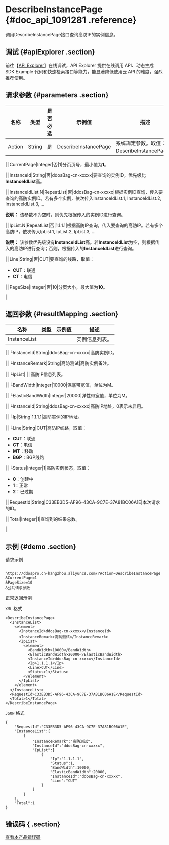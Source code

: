 # DescribeInstancePage {#doc_api_1091281 .reference}

调用DescribeInstancePage接口查询高防IP的实例信息。

## 调试 {#apiExplorer .section}

前往【[API Explorer](https://api.aliyun.com/#product=DDoSPro&api=DescribeInstancePage)】在线调试，API Explorer 提供在线调用 API、动态生成 SDK Example 代码和快速检索接口等能力，能显著降低使用云 API 的难度，强烈推荐使用。

## 请求参数 {#parameters .section}

|名称|类型|是否必选|示例值|描述|
|--|--|----|---|--|
|Action|String|是|DescribeInstancePage|系统规定参数。取值：DescribeInstancePage。

 |
|CurrentPage|Integer|否|1|分页页号，最小值为**1**。

 |
|InstanceId|String|否|ddosBag-cn-xxxxx|要查询的实例ID，优先级比**InstanceIdList**高。

 |
|InstanceIdList.N|RepeatList|否|ddosBag-cn-xxxxx|根据实例ID查询，传入要查询的高防实例ID。若有多个实例，依次传入InstanceIdList.1, InstanceIdList.2, InstanceIdList.3, ...

 **说明：** 该参数不为空时，则优先根据传入的实例ID进行查询。

 |
|IpList.N|RepeatList|否|1.1.1.1|根据高防IP查询，传入要查询的高防IP。若有多个高防IP，依次传入IpList.1, IpList.2, IpList.3, ...

 **说明：** 该参数优先级没有**InstanceIdList**高。若**InstanceIdList**为空，则根据传入的高防IP进行查询；否则，根据传入的**InstanceIdList**进行查询。

 |
|Line|String|否|CUT|要查询的线路，取值：

 -   **CUT**：联通
-   **CT**：电信

 |
|PageSize|Integer|否|10|分页大小，最大值为**10**。

 |

## 返回参数 {#resultMapping .section}

|名称|类型|示例值|描述|
|--|--|---|--|
|InstanceList| | |实例信息列表。

 |
|└InstanceId|String|ddosBag-cn-xxxxx|高防实例ID。

 |
|└InstanceRemark|String|高防测试|高防实例备注。

 |
|└IpList| | |高防IP信息列表。

 |
|└BandWidth|Integer|10000|保底带宽值，单位为M。

 |
|└ElasticBandWidth|Integer|20000|弹性带宽值，单位为M。

 |
|└InstanceId|String|ddosBag-cn-xxxxx|高防IP地址，0表示未启用。

 |
|└Ip|String|1.1.1.1|高防实例的IP地址。

 |
|└Line|String|CUT|高防IP线路，取值：

 -   **CUT**：联通
-   **CT**：电信
-   **MT**：移动
-   **BGP**：BGP线路

 |
|└Status|Integer|1|高防实例状态，取值：

 -   **0**：创建中
-   **1**：正常
-   **2**：已过期

 |
|RequestId|String|C33EB3D5-AF96-43CA-9C7E-37A81BC06A1E|本次请求的ID。

 |
|Total|Integer|1|查询到的结果总数。

 |

## 示例 {#demo .section}

请求示例

``` {#request_demo}

https://ddospro.cn-hangzhou.aliyuncs.com/?Action=DescribeInstancePage
&CurrentPage=1
&PageSize=10
&公共请求参数

```

正常返回示例

`XML` 格式

``` {#xml_return_success_demo}
<DescribeInstancePage>
  <InstanceList>
    <element>
      <InstanceId>ddosBag-cn-xxxxx</InstanceId>
      <InstanceRemark>高防测试</InstanceRemark>
      <IpList>
        <element>
          <BandWidth>10000</BandWidth>
          <ElasticBandWidth>20000</ElasticBandWidth>
          <InstanceId>ddosBag-cn-xxxxx</InstanceId>
          <Ip>1.1.1.1</Ip>
          <Line>CUT</Line>
          <Status>1</Status>
        </element>
      </IpList>
    </element>
  </InstanceList>
  <RequestId>C33EB3D5-AF96-43CA-9C7E-37A81BC06A1E</RequestId>
  <Total>1</Total>
</DescribeInstancePage>

```

`JSON` 格式

``` {#json_return_success_demo}
{
	"RequestId":"C33EB3D5-AF96-43CA-9C7E-37A81BC06A1E",
	"InstanceList":[
		{
			"InstanceRemark":"高防测试",
			"InstanceId":"ddosBag-cn-xxxxx",
			"IpList":[
				{
					"Ip":"1.1.1.1",
					"Status":1,
					"BandWidth":10000,
					"ElasticBandWidth":20000,
					"InstanceId":"ddosBag-cn-xxxxx",
					"Line":"CUT"
				}
			]
		}
	],
	"Total":1
}
```

## 错误码 { .section}

[查看本产品错误码](https://error-center.aliyun.com/status/product/DDoSPro)

